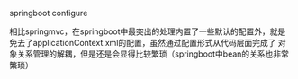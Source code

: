 springboot configure

相比springmvc，在springboot中最突出的处理内置了一些默认的配置外，就是免去了applicationContext.xml的配置，虽然通过配置形式从代码层面完成了
对象关系管理的解耦，但是还是会显得比较繁琐（springboot中bean的关系也非常繁琐）

